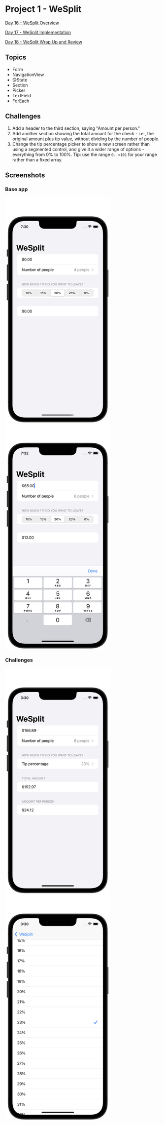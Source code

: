 #  Project 1 - WeSplit

[Day 16 - WeSplit Overview](https://www.hackingwithswift.com/100/swiftui/16)

[Day 17 - WeSplit Implementation](https://www.hackingwithswift.com/100/swiftui/17)

[Day 18 - WeSplit Wrap Up and Review](https://www.hackingwithswift.com/100/swiftui/18)

## Topics

* Form
* NavigationView
* @State
* Section
* Picker
* TextField
* ForEach

## Challenges

1. Add a header to the third section, saying "Amount per person."
2. Add another section showing the total amount for the check - i.e., the original amount plus tip value, without dividing by the number of people.
3. Change the tip percentage picker to show a new screen rather than using a segmented control, and give it a wider range of options - everything from 0% to 100%. Tip: use the range `0..<101` for your range rather than a fixed array. 

## Screenshots

### Base app

<p float="left">
    <img src="screenshots/wesplit01.png" alt="WeSplit Base Picture 1" width="341">
    <img src="screenshots/wesplit02.png" alt="WeSplit Base Picture 2" width="341">
</p>

### Challenges

<p float="left">
    <img src="screenshots/wesplit-challenge01.png" alt="WeSplit Challenge Picture 1" width="341">
    <img src="screenshots/wesplit-challenge02.png" alt="WeSplit Challenge Picture 2" width="341">
</p>
